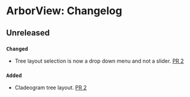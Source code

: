 # ArborView: Changelog


## Unreleased

### `Changed`

- Tree layout selection is now a drop down menu and not a slider. [PR 2](https://github.com/phac-nml/ArborView/pull/2)

### `Added`

- Cladeogram tree layout. [PR 2](https://github.com/phac-nml/ArborView/pull/2)
